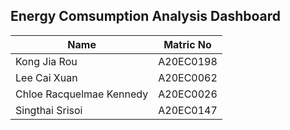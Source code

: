 ## Energy Comsumption Analysis Dashboard

| Name | Matric No |
| ----- | ----- |
| Kong Jia Rou | A20EC0198 | |
| Lee Cai Xuan | A20EC0062 | |
| Chloe Racquelmae Kennedy| A20EC0026 | |
| Singthai Srisoi | A20EC0147 | |

